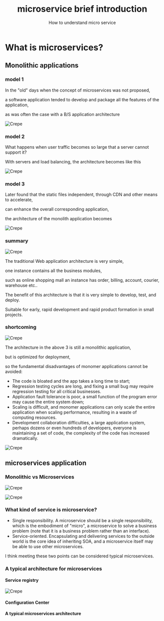 ﻿---
layout: post
title: microservice brief introduction
subtitle: How to understand micro service
tags: [technology]
comments: true
---


# What is microservices?


## Monolithic applications

### model 1

In the "old" days when the concept of microservices was not proposed, 

a software application tended to develop and package all the features of the application, 

as was often the case with a B/S application architecture

![Crepe](/img/microservice/p001.png)

### model 2

What happens when user traffic becomes so large that a server cannot support it? 

With servers and load balancing, the architecture becomes like this

![Crepe](/img/microservice/p002.png)

### model 3

Later found that the static files independent, through CDN and other means to accelerate, 

can enhance the overall corresponding application, 

the architecture of the monolith application becomes

![Crepe](/img/microservice/p003.png)

### summary

![Crepe](/img/microservice/p004.png)

The traditional Web application architecture is very simple, 

one instance contains all the business modules, 

such as online shopping mall an instance has order, billing, account, courier, warehouse etc.. 

The benefit of this architecture is that it is very simple to develop, test, and deploy. 

Suitable for early, rapid development and rapid product formation in small projects.

### shortcoming

![Crepe](/img/microservice/p005.png)

The architecture in the above 3 is still a monolithic application, 

but is optimized for deployment, 

so the fundamental disadvantages of monomer applications cannot be avoided:

  - The code is bloated and the app takes a long time to start;
  - Regression testing cycles are long, and fixing a small bug may require regression testing for all critical businesses.
  - Application fault tolerance is poor, a small function of the program error may cause the entire system down;
  - Scaling is difficult, and monomer applications can only scale the entire application when scaling performance, resulting in a waste of computing resources.
  - Development collaboration difficulties, a large application system, perhaps dozens or even hundreds of developers, everyone is maintaining a set of code, the complexity of the code has increased dramatically.


![Crepe](/img/microservice/p006.png)

## microservices application

### Monolithic vs Microservices

![Crepe](/img/microservice/p008.png)

![Crepe](/img/microservice/p010.png)

### What kind of service is microservice?

  - Single responsibility. A microservice should be a single responsibility, which is the embodiment of "micro", a microservice to solve a business problem (note that it is a business problem rather than an interface).
  - Service-oriented. Encapsulating and delivering services to the outside world is the core idea of inheriting SOA, and a microservice itself may be able to use other microservices.

I think meeting these two points can be considered typical microservices.

### A typical architecture for microservices

#### Service registry

![Crepe](/img/microservice/p007.png)

#### Configuration Center

#### A typical microservices architecture